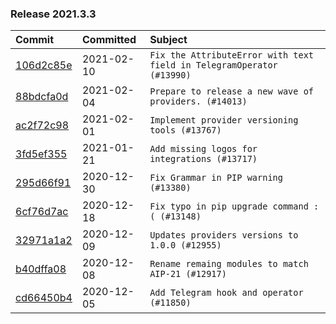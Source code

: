 

### Release 2021.3.3

| Commit                                                                                         | Committed   | Subject                                                               |
|:-----------------------------------------------------------------------------------------------|:------------|:----------------------------------------------------------------------|
| [106d2c85e](https://github.com/apache/airflow/commit/106d2c85ec4a240605830bf41962c0197b003135) | 2021-02-10  | `Fix the AttributeError with text field in TelegramOperator (#13990)` |
| [88bdcfa0d](https://github.com/apache/airflow/commit/88bdcfa0df5bcb4c489486e05826544b428c8f43) | 2021-02-04  | `Prepare to release a new wave of providers. (#14013)`                |
| [ac2f72c98](https://github.com/apache/airflow/commit/ac2f72c98dc0821b33721054588adbf2bb53bb0b) | 2021-02-01  | `Implement provider versioning tools (#13767)`                        |
| [3fd5ef355](https://github.com/apache/airflow/commit/3fd5ef355556cf0ad7896bb570bbe4b2eabbf46e) | 2021-01-21  | `Add missing logos for integrations (#13717)`                         |
| [295d66f91](https://github.com/apache/airflow/commit/295d66f91446a69610576d040ba687b38f1c5d0a) | 2020-12-30  | `Fix Grammar in PIP warning (#13380)`                                 |
| [6cf76d7ac](https://github.com/apache/airflow/commit/6cf76d7ac01270930de7f105fb26428763ee1d4e) | 2020-12-18  | `Fix typo in pip upgrade command :( (#13148)`                         |
| [32971a1a2](https://github.com/apache/airflow/commit/32971a1a2de1db0b4f7442ed26facdf8d3b7a36f) | 2020-12-09  | `Updates providers versions to 1.0.0 (#12955)`                        |
| [b40dffa08](https://github.com/apache/airflow/commit/b40dffa08547b610162f8cacfa75847f3c4ca364) | 2020-12-08  | `Rename remaing modules to match AIP-21 (#12917)`                     |
| [cd66450b4](https://github.com/apache/airflow/commit/cd66450b4ee2a219ddc847970255e420ed679700) | 2020-12-05  | `Add Telegram hook and operator (#11850)`                             |
